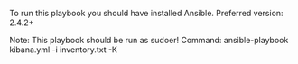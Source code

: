 To run this playbook you should have installed Ansible.
Preferred version: 2.4.2+

Note: This playbook should be run as sudoer!
Command: ansible-playbook kibana.yml -i inventory.txt -K
